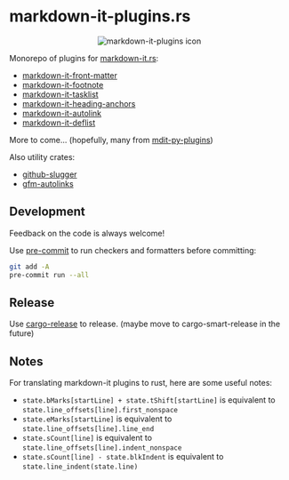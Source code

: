 # markdown-it-plugins.rs

<p align="center">
  <img alt="markdown-it-plugins icon" src="https://raw.githubusercontent.com/chrisjsewell/markdown-it-plugins.rs/main/docs/_static/icon.svg">
</p>

Monorepo of plugins for [markdown-it.rs](https://crates.io/crates/markdown-it):

- [markdown-it-front-matter](crates/front_matter/README.md)
- [markdown-it-footnote](crates/footnote/README.md)
- [markdown-it-tasklist](crates/tasklist/README.md)
- [markdown-it-heading-anchors](crates/heading_anchors/README.md)
- [markdown-it-autolink](crates/autolink/README.md)
- [markdown-it-deflist](crates/deflist/README.md)

More to come... (hopefully, many from [mdit-py-plugins](https://github.com/executablebooks/mdit-py-plugins))

Also utility crates:

- [github-slugger](crates/github_slugger/README.md)
- [gfm-autolinks](crates/gfm_autolinks/README.md)

## Development

Feedback on the code is always welcome!

Use [pre-commit](https://pre-commit.com/) to run checkers and formatters before committing:

```bash
git add -A
pre-commit run --all
```

## Release

Use [cargo-release](https://github.com/crate-ci/cargo-release) to release.
(maybe move to cargo-smart-release in the future)

## Notes

For translating markdown-it plugins to rust, here are some useful notes:

- `state.bMarks[startLine] + state.tShift[startLine]` is equivalent to `state.line_offsets[line].first_nonspace`
- `state.eMarks[startLine]` is equivalent to `state.line_offsets[line].line_end`
- `state.sCount[line]` is equivalent to `state.line_offsets[line].indent_nonspace`
- `state.sCount[line] - state.blkIndent` is equivalent to `state.line_indent(state.line)`
